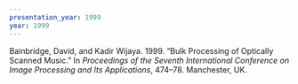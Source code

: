 ```yaml
---
presentation_year: 1999
year: 1999
---
```


Bainbridge, David, and Kadir Wijaya. 1999. “Bulk Processing of Optically Scanned Music.” In <i>Proceedings of the Seventh International Conference on Image Processing and Its Applications</i>, 474–78. Manchester, UK.